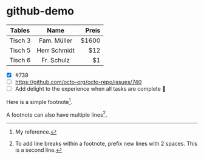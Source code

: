 # github-demo

| Tables        | Name          | Preis  |
| ------------- |:-------------:| -----:|
|Tisch 3        | Fam. Müller   | $1600 |
| Tisch 5       | Herr Schmidt  |   $12 |
| Tisch 6       | Fr. Schulz    |    $1 |

- [x] #739
- [ ] https://github.com/octo-org/octo-repo/issues/740
- [ ] Add delight to the experience when all tasks are complete :tada:

Here is a simple footnote[^1].

A footnote can also have multiple lines[^2].

[^1]: My reference.
[^2]: To add line breaks within a footnote, prefix new lines with 2 spaces.
  This is a second line.
